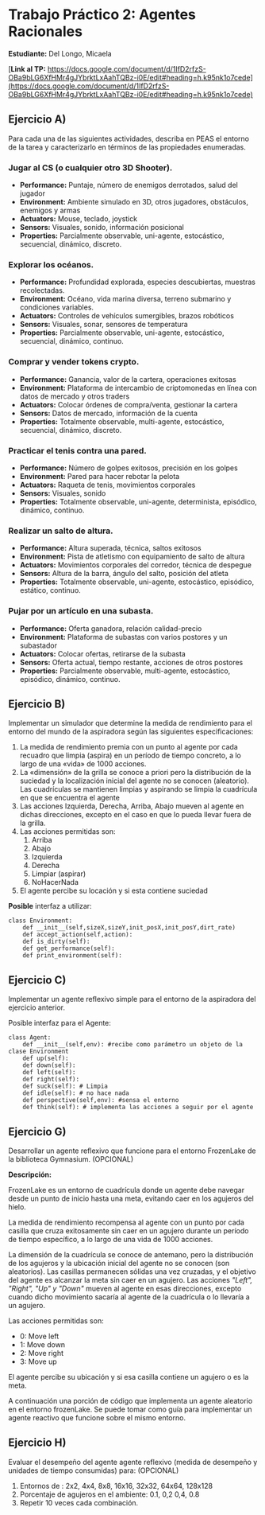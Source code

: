# Trabajo Práctico 2: Agentes Racionales 

**Estudiante:** Del Longo, Micaela

[**Link al TP:** https://docs.google.com/document/d/1IfD2rfzS-OBa9bLG6XfHMr4gJYbrktLxAahTQBz-i0E/edit#heading=h.k95nk1o7cede](https://docs.google.com/document/d/1IfD2rfzS-OBa9bLG6XfHMr4gJYbrktLxAahTQBz-i0E/edit#heading=h.k95nk1o7cede)

## Ejercicio A)

Para cada una de las siguientes actividades, describa en PEAS el entorno de la tarea y caracterizarlo en términos de las propiedades enumeradas.

### Jugar al CS (o cualquier otro 3D Shooter).
- **Performance:**  Puntaje, número de enemigos derrotados, salud del jugador
- **Environment:** Ambiente simulado en 3D, otros jugadores,  obstáculos, enemigos y armas
- **Actuators:** Mouse, teclado, joystick
- **Sensors:** Visuales, sonido, información posicional
- **Properties:** Parcialmente observable, uni-agente, estocástico, secuencial, dinámico, discreto. 
### Explorar los océanos.
- **Performance:** Profundidad explorada, especies descubiertas, muestras recolectadas.
- **Environment:** Océano, vida marina diversa, terreno submarino y condiciones variables.
- **Actuators:** Controles de vehículos sumergibles, brazos robóticos
- **Sensors:** Visuales, sonar, sensores de temperatura 
- **Properties:** Parcialmente observable, uni-agente, estocástico, secuencial, dinámico, continuo. 
### Comprar y vender tokens crypto.
- **Performance:** Ganancia, valor de la cartera, operaciones exitosas
- **Environment:** Plataforma de intercambio de criptomonedas en línea con datos de mercado y otros traders
- **Actuators:** Colocar órdenes de compra/venta, gestionar la cartera
- **Sensors:** Datos de mercado, información de la cuenta
- **Properties:** Totalmente observable, multi-agente, estocástico, secuencial, dinámico, discreto. 
### Practicar el tenis contra una pared.
- **Performance:** Número de golpes exitosos, precisión en los golpes
- **Environment:** Pared para hacer rebotar la pelota
- **Actuators:** Raqueta de tenis, movimientos corporales
- **Sensors:** Visuales, sonido
- **Properties:** Totalmente observable, uni-agente, determinista, episódico, dinámico, continuo. 
### Realizar un salto de altura.
- **Performance:** Altura superada, técnica, saltos exitosos
- **Environment:** Pista de atletismo con equipamiento de salto de altura
- **Actuators:** Movimientos corporales del corredor, técnica de despegue
- **Sensors:** Altura de la barra, ángulo del salto, posición del atleta
- **Properties:** Totalmente observable, uni-agente, estocástico, episódico, estático, continuo.
### Pujar por un artículo en una subasta.
- **Performance:** Oferta ganadora, relación calidad-precio
- **Environment:** Plataforma de subastas con varios postores y un subastador
- **Actuators:** Colocar ofertas, retirarse de la subasta
- **Sensors:** Oferta actual, tiempo restante, acciones de otros postores
- **Properties:** Parcialmente observable, multi-agente, estocástico, episódico, dinámico, continuo.

## Ejercicio B)
Implementar un simulador que determine la medida de rendimiento para el entorno del mundo de la aspiradora según las siguientes especificaciones:

1. La medida de rendimiento premia con un punto al agente por cada recuadro que limpia (aspira) en un período de tiempo concreto, a lo largo de una «vida» de 1000 acciones. 
2. La «dimensión» de la grilla se conoce a priori pero la distribución de la suciedad y la localización inicial del agente no se conocen (aleatorio). Las cuadrículas se mantienen limpias y aspirando se limpia la cuadrícula en que se encuentra el agente
3. Las acciones Izquierda, Derecha, Arriba, Abajo mueven al agente en dichas direcciones, excepto en el caso en que lo pueda llevar fuera de la grilla.
4. Las acciones permitidas son:
   1. Arriba
   2. Abajo
   3. Izquierda
   4. Derecha
   5. Limpiar (aspirar)
   6. NoHacerNada
5. El agente percibe su locación y si esta contiene suciedad

**Posible** interfaz a utilizar:
```
class Environment:
	def __init__(self,sizeX,sizeY,init_posX,init_posY,dirt_rate)		
    def accept_action(self,action):
    def is_dirty(self):
	def get_performance(self): 
	def print_environment(self): 
```
## Ejercicio C)
Implementar un agente reflexivo simple para el entorno de la aspiradora del ejercicio anterior.

Posible interfaz para el Agente:
```
class Agent:           
    def __init__(self,env): #recibe como parámetro un objeto de la clase Environment
    def up(self):
    def down(self):      
    def left(self):
    def right(self):
    def suck(self): # Limpia
    def idle(self): # no hace nada
    def perspective(self,env): #sensa el entorno
    def think(self): # implementa las acciones a seguir por el agente
```
## Ejercicio G)
Desarrollar un agente reflexivo que funcione para el entorno FrozenLake de la biblioteca Gymnasium. (OPCIONAL)

**Descripción:**

FrozenLake  es un entorno de cuadrícula donde un agente debe navegar desde un punto de inicio hasta una meta, evitando caer en los agujeros del hielo. 

La medida de rendimiento recompensa al agente con un punto por cada casilla que cruza exitosamente sin caer en un agujero durante un período de tiempo específico, a lo largo de una vida de 1000 acciones.

La dimensión de la cuadrícula se conoce de antemano, pero la distribución de los agujeros y la ubicación inicial del agente no se conocen (son aleatorios). Las casillas permanecen sólidas una vez cruzadas, y el objetivo del agente es alcanzar la meta sin caer en un agujero.
Las acciones *"Left", "Right", "Up" y "Down"* mueven al agente en esas direcciones, excepto cuando dicho movimiento sacaría al agente de la cuadrícula o lo llevaría a un agujero.

Las acciones permitidas son:
- 0: Move left
- 1: Move down
- 2: Move right
- 3: Move up

El agente percibe su ubicación y si esa casilla contiene un agujero o es la meta.

A continuación una porción de código que implementa un agente aleatorio en el entorno frozenLake. Se puede tomar como guía para implementar un agente reactivo que funcione sobre el mismo entorno.

## Ejercicio H)
Evaluar el desempeño del agente agente reflexivo (medida de desempeño y unidades de tiempo consumidas) para: (OPCIONAL)

1. Entornos de : 2x2, 4x4, 8x8, 16x16, 32x32, 64x64, 128x128
2. Porcentaje de agujeros en el ambiente: 0.1, 0,2 0,4, 0.8
3. Repetir 10 veces cada combinación.